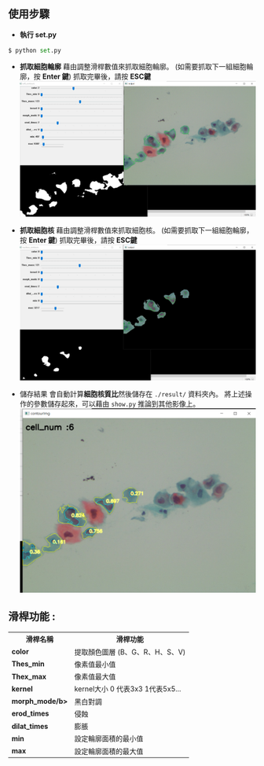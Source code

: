 
## 使用步驟
* <b>執行 set.py</b>
```python
$ python set.py
```

* <b>抓取細胞輪廓</b>
藉由調整滑桿數值來抓取細胞輪廓。
(如需要抓取下一組細胞輪廓，按 <b>Enter 鍵</b>)
抓取完畢後，請按 <b>ESC鍵</b>
![set1](./readmeImg/set1.png)

* <b>抓取細胞核</b>
藉由調整滑桿數值來抓取細胞核。
(如需要抓取下一組細胞輪廓，按 <b>Enter 鍵</b>)
抓取完畢後，請按 <b>ESC鍵</b>
![set2](./readmeImg/set2.png)
* 儲存結果
會自動計算<b>細胞核質比</b>然後儲存在 `./result/` 資料夾內。
將上述操作的參數儲存起來，可以藉由 `show.py` 推論到其他影像上。
![set3](./readmeImg/set3.png)

## 滑桿功能 :
 
<table>
    <tr>
        <th>滑桿名稱</th>
        <th>滑桿功能</th>
    </tr>
    <tr>
    	<td><b>color</b></td>
        <td>提取顏色圖層 (B、G、R、H、S、V)</td>
    </tr>
    <tr>
    	<td><b>Thes_min</b></td>
        <td>像素值最小值</td>
    </tr>
    <tr>
    	<td><b>Thex_max</b></td>
        <td>像素值最大值</td>
    </tr>
    <tr>
    	<td><b>kernel</b></td>
        <td>kernel大小  0 代表3x3 1代表5x5...</td>
    </tr>
    <tr>
    	<td><b>morph_mode/b></td>
        <td>黑白對調</td>
    </tr>
    <tr>
    	<td><b>erod_times</b></td>
        <td>侵蝕</td>
    </tr>
    <tr>
    	<td><b>dilat_times</b></td>
        <td>膨脹</td>
    </tr>
    <tr>
    	<td><b>min</b></td>
        <td>設定輪廓面積的最小值</td>
    </tr>
    <tr>
    	<td><b>max</b></td>
        <td>設定輪廓面積的最大值</td>
    </tr>
</table>

